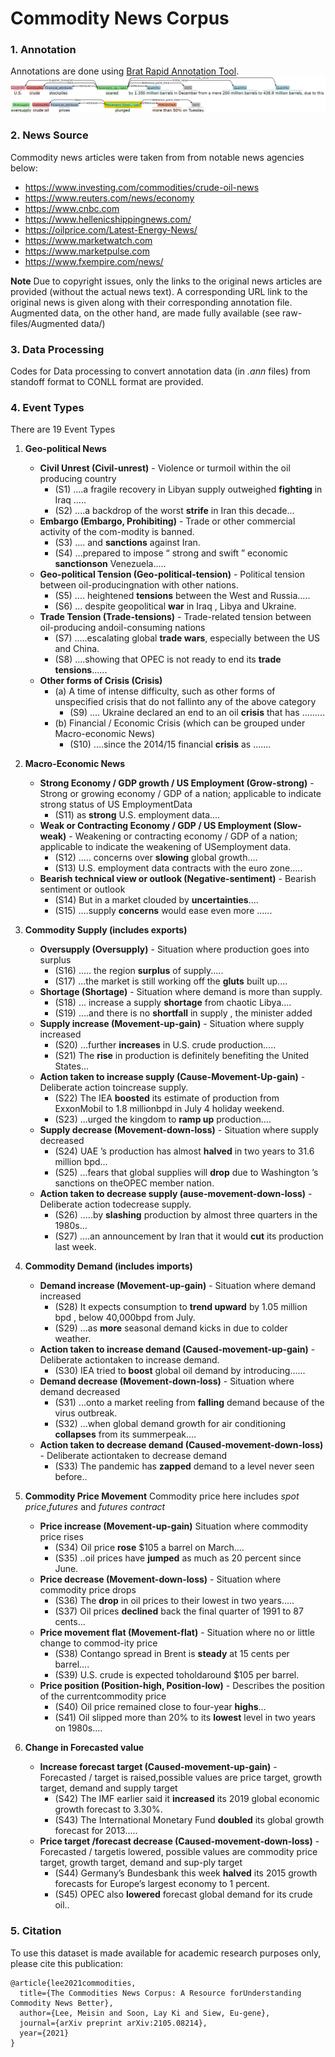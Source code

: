 # Commodity News Corpus

### 1. Annotation
Annotations are done using [Brat Rapid Annotation Tool](https://brat.nlplab.org/). 
 ![annotation](brat_annotation.png)
 
### 2. News Source
Commodity news articles were taken from from notable news agencies below:
* https://www.investing.com/commodities/crude-oil-news
* https://www.reuters.com/news/economy
* https://www.cnbc.com
* https://www.hellenicshippingnews.com/
* https://oilprice.com/Latest-Energy-News/
* https://www.marketwatch.com
* https://www.marketpulse.com
* https://www.fxempire.com/news/

**Note** Due to copyright issues, only the links to the original news articles are provided (without the actual news text). A corresponding URL link to the original news is given along with their corresponding annotation file. Augmented data, on the other hand, are made fully available (see raw-files/Augmented data/)

### 3. Data Processing 
Codes for Data processing to convert annotation data (in *.ann* files) from standoff format to CONLL format are provided.

    
### 4. Event Types
There are 19 Event Types
1. **Geo-political News**
   * **Civil Unrest (Civil-unrest)** - Violence or turmoil within the oil producing country
      * (S1) ....a fragile recovery in Libyan supply outweighed **fighting** in Iraq .....
      * (S2) ....a backdrop of the worst **strife** in Iran this decade...
   * **Embargo (Embargo, Prohibiting)** - Trade or other commercial activity of the com-modity is banned.
      * (S3) .... and **sanctions** against Iran.
      * (S4) ...prepared to impose “ strong and swift ” economic **sanctionson** Venezuela.....
   * **Geo-political Tension (Geo-political-tension)** - Political tension between oil-producingnation with other nations.
      * (S5) .... heightened **tensions** between the West and Russia..... 
      * (S6) ... despite geopolitical **war** in Iraq , Libya and Ukraine.
   * **Trade Tension (Trade-tensions)** - Trade-related tension between oil-producing andoil-consuming nations
      * (S7) .....escalating global **trade wars**, especially between the US and China. 
      * (S8) ....showing that OPEC is not ready to end its **trade tensions**......
   * **Other forms of Crisis (Crisis)**
      * (a) A time of intense difficulty, such as other forms of unspecified crisis that do not fallinto any of the above category
         * (S9)  .... Ukraine declared an end to an oil **crisis** that has .........
      * (b) Financial / Economic Crisis (which can be grouped under Macro-economic News)
         * (S10)  ....since the 2014/15 financial **crisis** as .......
   
2. **Macro-Economic News**
   * **Strong Economy / GDP growth / US Employment (Grow-strong)** - Strong or growing economy / GDP of a nation; applicable to indicate strong status of US EmploymentData
      * (S11) as **strong** U.S. employment data.... 
   * **Weak or Contracting Economy / GDP / US Employment (Slow-weak)** - Weakening or contracting economy / GDP of a nation; applicable to indicate the weakening of USemployment data.
      * (S12) ..... concerns over **slowing** global growth.... 
      * (S13) U.S. employment data contracts with the euro zone.....
   * **Bearish technical view or outlook (Negative-sentiment)** - Bearish sentiment or outlook
      * (S14) But in a market clouded by **uncertainties**.... 
      * (S15) ....supply **concerns** would ease even more ......
 
3. **Commodity Supply (includes exports)**
   * **Oversupply (Oversupply)** - Situation where production goes into surplus
      * (S16) ..... the region **surplus** of supply.....
      * (S17) ...the market is still working off the **gluts** built up....
   * **Shortage (Shortage)** - Situation where demand is more than supply.
      * (S18) ... increase a supply **shortage** from chaotic Libya.... 
      * (S19) ....and there is no **shortfall** in supply , the minister added
   * **Supply increase (Movement-up-gain)** - Situation where supply increased
      * (S20) ...further **increases** in U.S. crude production..... 
      * (S21) The **rise** in production is definitely benefiting the United States...
   * **Action taken to increase supply (Cause-Movement-Up-gain)** - Deliberate action toincrease supply.
      * (S22) The IEA **boosted** its estimate of production from ExxonMobil to 1.8 millionbpd in July 4 holiday weekend.
      * (S23) ...urged the kingdom to **ramp up** production....
   * **Supply decrease (Movement-down-loss)** - Situation where supply decreased
      * (S24) UAE ’s production has almost **halved** in two years to 31.6 million bpd... 
      * (S25) ...fears that global supplies will **drop** due to Washington ’s sanctions on theOPEC member nation.
   * **Action taken to decrease supply (ause-movement-down-loss)** - Deliberate action todecrease supply.
      * (S26) .....by **slashing** production by almost three quarters in the 1980s...  
      * (S27) ....an announcement by Iran that it would **cut** its production last week.
   
4. **Commodity Demand (includes imports)**
   * **Demand increase (Movement-up-gain)** - Situation where demand increased 
      * (S28) It expects consumption to **trend upward** by 1.05 million bpd , below 40,000bpd from July.
      * (S29) ...as **more** seasonal demand kicks in due to colder weather.
   * **Action taken to increase demand (Caused-movement-up-gain)** - Deliberate actiontaken to increase demand.
      * (S30) IEA tried to **boost** global oil demand by introducing......
   * **Demand decrease (Movement-down-loss)** - Situation where demand decreased
      * (S31) ...onto a market reeling from **falling** demand because of the virus outbreak. 
      * (S32) ...when global demand growth for air conditioning **collapses** from its summerpeak....
   * **Action taken to decrease demand (Caused-movement-down-loss)** - Deliberate actiontaken to decrease demand
      * (S33)  The pandemic has **zapped** demand to a level never seen before..
   
5. **Commodity Price Movement**
   Commodity price here includes *spot price*,*futures* and *futures contract*
   * **Price increase (Movement-up-gain)** Situation where commodity price rises
      * (S34) Oil price **rose** $105 a barrel on March.... 
      * (S35) ..oil prices have **jumped** as much as 20 percent since June.
   * **Price decrease (Movement-down-loss)** - Situation where commodity price drops
      * (S36) The **drop** in oil prices to their lowest in two years..... 
      * (S37) Oil prices **declined** back the final quarter of 1991 to 87 cents...
   * **Price movement flat (Movement-flat)** - Situation where no or little change to commod-ity price
      * (S38) Contango spread in Brent is **steady** at 15 cents per barrel.... 
      * (S39) U.S. crude is expected toholdaround $105 per barrel.
   * **Price position (Position-high, Position-low)** - Describes the position of the currentcommodity price
      * (S40) Oil price remained close to four-year **highs**...
      * (S41) Oil slipped more than 20% to its **lowest** level in two years on 1980s.... 
   
6. **Change in Forecasted value**
   * **Increase forecast target (Caused-movement-up-gain)** - Forecasted / target is raised,possible values are price target, growth target, demand and supply target
      * (S42) The IMF earlier said it **increased** its 2019 global economic growth forecast to 3.30%. 
      * (S43) The International Monetary Fund **doubled** its global growth forecast for 2013.....
   * **Price target /forecast decrease (Caused-movement-down-loss)** - Forecasted / targetis lowered, possible values are commodity price target, growth target, demand and sup-ply target
      * (S44) Germany’s Bundesbank this week **halved** its 2015 growth forecasts for Europe’s largest economy to 1 percent. 
      * (S45) OPEC also **lowered** forecast global demand for its crude oil..   
 

### 5. Citation
To use this dataset is made available for academic research purposes only, please cite this publication:
```
@article{lee2021commodities,
  title={The Commodities News Corpus: A Resource forUnderstanding Commodity News Better},
  author={Lee, Meisin and Soon, Lay Ki and Siew, Eu-gene},
  journal={arXiv preprint arXiv:2105.08214},
  year={2021}
}
```
